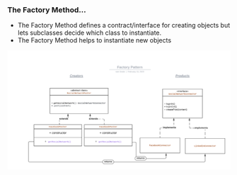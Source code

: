### The Factory Method...
<ul>
    <li>
    The Factory Method defines a contract/interface for creating objects but lets subclasses decide which class to instantiate.
    </li>
    <li>
    The Factory Method helps to instantiate new objects
    </li>
</ul>

<img src="FactoryMethod-diagram-UML.png" alt="UML here" />